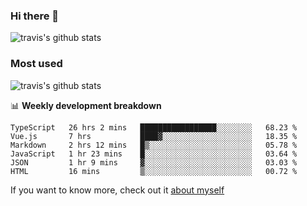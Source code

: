 ### Hi there 👋

<!--
**HondryTravis/HondryTravis** is a ✨ _special_ ✨ repository because its `README.md` (this file) appears on your GitHub profile.

Here are some ideas to get you started:

- 🔭 I’m currently working on ...
- 🌱 I’m currently learning ...
- 👯 I’m looking to collaborate on ...
- 🤔 I’m looking for help with ...
- 💬 Ask me about ...
- 📫 How to reach me: ...
- 😄 Pronouns: ...
- ⚡ Fun fact: ...
-->

![travis's github stats](https://github-readme-stats.vercel.app/api?username=HondryTravis&hide=stars)
### Most used
![travis's github stats](https://github-readme-stats.anuraghazra1.vercel.app/api/top-langs/?username=HondryTravis&layout=compact&hide_title=true)

📊 **Weekly development breakdown**

<!--START_SECTION:waka-->

```text
TypeScript   26 hrs 2 mins   █████████████████░░░░░░░░   68.23 %
Vue.js       7 hrs           ████▓░░░░░░░░░░░░░░░░░░░░   18.35 %
Markdown     2 hrs 12 mins   █▒░░░░░░░░░░░░░░░░░░░░░░░   05.78 %
JavaScript   1 hr 23 mins    █░░░░░░░░░░░░░░░░░░░░░░░░   03.64 %
JSON         1 hr 9 mins     ▓░░░░░░░░░░░░░░░░░░░░░░░░   03.03 %
HTML         16 mins         ▒░░░░░░░░░░░░░░░░░░░░░░░░   00.72 %
```

<!--END_SECTION:waka-->

If you want to know more, check out it [about myself](https://hondrytravis.github.io/)
